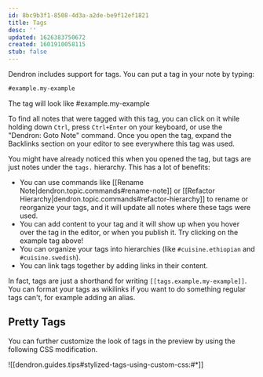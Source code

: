 ```yaml
---
id: 8bc9b3f1-8508-4d3a-a2de-be9f12ef1821
title: Tags
desc: ''
updated: 1626383750672
created: 1601910058115
stub: false
---
```


Dendron includes support for tags. You can put a tag in your note by typing:

```md
#example.my-example
```

The tag will look like #example.my-example

To find all notes that were tagged with this tag, you can click on it while holding down `Ctrl`, press `Ctrl+Enter` on your keyboard, or use the "Dendron: Goto Note" command.
Once you open the tag, expand the Backlinks section on your editor to see everywhere this tag was used.

You might have already noticed this when you opened the tag, but tags are just notes under the `tags.` hierarchy. This has a lot of benefits:

* You can use commands like [[Rename Note|dendron.topic.commands#rename-note]] or [[Refactor Hierarchy|dendron.topic.commands#refactor-hierarchy]] to rename or reorganize your tags, and it will update all notes where these tags were used.
* You can add content to your tag and it will show up when you hover over the tag in the editor, or when you publish it. Try clicking on the example tag above!
* You can organize your tags into hierarchies (like `#cuisine.ethiopian` and `#cuisine.swedish`).
* You can link tags together by adding links in their content.

In fact, tags are just a shorthand for writing `[[tags.example.my-example]]`. You can format your tags as wikilinks if you want to do something regular tags can't, for example adding an alias.

## Pretty Tags

You can further customize the look of tags in the preview by using the following CSS modification.

![[dendron.guides.tips#stylized-tags-using-custom-css:#*]]

